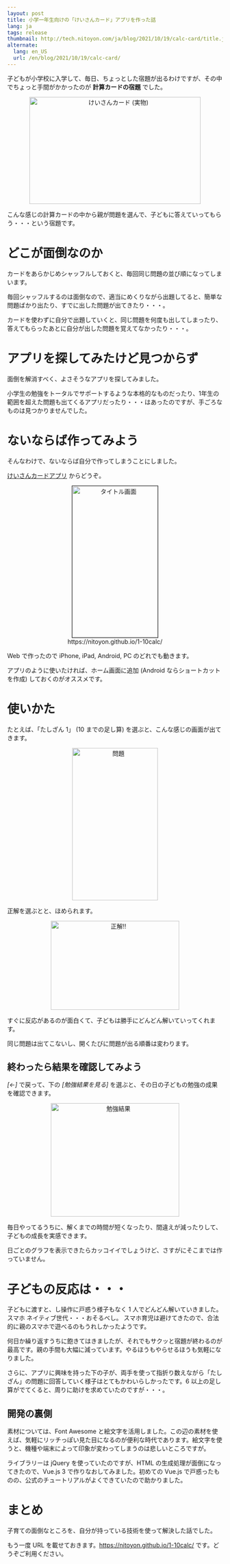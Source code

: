 ```yaml
---
layout: post
title: 小学一年生向けの「けいさんカード」アプリを作った話
lang: ja
tags: release
thumbnail: http://tech.nitoyon.com/ja/blog/2021/10/19/calc-card/title.jpg
alternate:
  lang: en_US
  url: /en/blog/2021/10/19/calc-card/
---
```

子どもが小学校に入学して、毎日、ちょっとした宿題が出るわけですが、その中でちょっと手間がかかったのが **計算カードの宿題** でした。

<center><img src="real-card.jpg" width="400" height="250" alt="けいさんカード (実物)"></center>

こんな感じの計算カードの中から親が問題を選んで、子どもに答えていってもらう・・・という宿題です。


どこが面倒なのか
================

カードをあらかじめシャッフルしておくと、毎回同じ問題の並び順になってしまいます。

毎回シャッフルするのは面倒なので、適当にめくりながら出題してると、簡単な問題ばかり出たり、すでに出した問題が出てきたり・・・。

カードを使わずに自分で出題していくと、同じ問題を何度も出してしまったり、答えてもらったあとに自分が出した問題を覚えてなかったり・・・。


アプリを探してみたけど見つからず
==============================

面倒を解消すべく、よさそうなアプリを探してみました。

小学生の勉強をトータルでサポートするような本格的なものだったり、1年生の範囲を超えた問題も出てくるアプリだったり・・・はあったのですが、手ごろなものは見つかりませんでした。

ないならば作ってみよう
======================

そんなわけで、ないならば自分で作ってしまうことにしました。

[けいさんカードアプリ](https://nitoyon.github.io/1-10calc/) からどうぞ。

<center>
<a href="https://nitoyon.github.io/1-10calc/"><img src="title.jpg" width="200" height="354" alt="タイトル画面" border="1"></a><br>
https://nitoyon.github.io/1-10calc/</center>

Web で作ったので iPhone, iPad, Android, PC のどれでも動きます。

アプリのように使いたければ、ホーム画面に追加 (Android ならショートカットを作成) しておくのがオススメです。

使いかた
========

たとえば、「たしざん 1」 (10 までの足し算) を選ぶと、こんな感じの画面が出てきます。

<center><img src="q.jpg" width="200" height="356" alt="問題"></center>

正解を選ぶとと、ほめられます。

<center><img src="ok.jpg" width="300" height="208" alt="正解!!"></center>

すぐに反応があるのが面白くて、子どもは勝手にどんどん解いていってくれます。

同じ問題は出てこないし、開くたびに問題が出る順番は変わります。

終わったら結果を確認してみよう
------------------------------

*[←]* で戻って、下の *[勉強結果を見る]* を選ぶと、その日の子どもの勉強の成果を確認できます。

<center><img src="result.jpg" width="300" height="265" alt="勉強結果"></center>

毎日やってるうちに、解くまでの時間が短くなったり、間違えが減ったりして、子どもの成長を実感できます。

日ごとのグラフを表示できたらカッコイイでしょうけど、さすがにそこまでは作っていません。


子どもの反応は・・・
====================

子どもに渡すと、し操作に戸惑う様子もなく 1 人でどんどん解いていきました。スマホ ネイティブ世代・・・おそるべし。
スマホ育児は避けてきたので、合法的に親のスマホで遊べるのもうれしかったようです。

何日か繰り返すうちに飽きてはきましたが、それでもサクッと宿題が終わるのが最高です。親の手間も大幅に減っています。やるほうもやらせるほうも気軽になりました。

さらに、アプリに興味を持った下の子が、両手を使って指折り数えながら「たしざん」の問題に回答していく様子はとてもかわいらしかったです。6 以上の足し算がでてくると、周りに助けを求めていたのですが・・・。

開発の裏側
----------

素材については、Font Awesome と絵文字を活用しました。この辺の素材を使えば、気軽にリッチっぽい見た目になるのが便利な時代であります。絵文字を使うと、機種や端末によって印象が変わってしまうのは悲しいところですが。

ライブラリーは jQuery を使っていたのですが、HTML の生成処理が面倒になってきたので、Vue.js 3 で作りなおしてみました。初めての Vue.js で戸惑ったものの、公式のチュートリアルがよくできていたので助かりました。


まとめ
======

子育ての面倒なところを、自分が持っている技術を使って解決した話でした。

もう一度 URL を載せておきます。https://nitoyon.github.io/1-10calc/ です。どうぞご利用ください。
